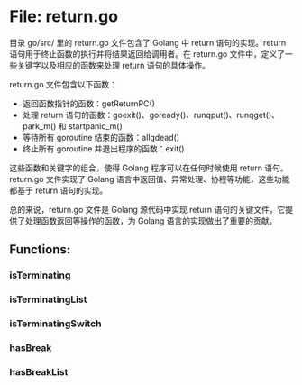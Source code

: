# File: return.go

目录 go/src/ 里的 return.go 文件包含了 Golang 中 return 语句的实现。return 语句用于终止函数的执行并将结果返回给调用者。在 return.go 文件中，定义了一些关键字以及相应的函数来处理 return 语句的具体操作。

return.go 文件包含以下函数：

- 返回函数指针的函数：getReturnPC()
- 处理 return 语句的函数：goexit()、goready()、runqput()、runqget()、park_m() 和 startpanic_m()
- 等待所有 goroutine 结束的函数：allgdead()
- 终止所有 goroutine 并退出程序的函数：exit()

这些函数和关键字的组合，使得 Golang 程序可以在任何时候使用 return 语句。return.go 文件实现了 Golang 语言中返回值、异常处理、协程等功能，这些功能都基于 return 语句的实现。

总的来说，return.go 文件是 Golang 源代码中实现 return 语句的关键文件，它提供了处理函数返回等操作的函数，为 Golang 语言的实现做出了重要的贡献。

## Functions:

### isTerminating





### isTerminatingList





### isTerminatingSwitch





### hasBreak





### hasBreakList





